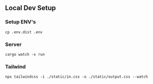 ## Local Dev Setup

### Setup ENV's

`cp .env.dist .env`

### Server

`cargo watch -x run`

### Tailwind

`npx tailwindcss -i ./static/in.css -o ./static/output.css --watch`